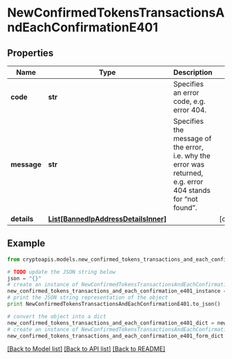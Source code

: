 # NewConfirmedTokensTransactionsAndEachConfirmationE401


## Properties
Name | Type | Description | Notes
------------ | ------------- | ------------- | -------------
**code** | **str** | Specifies an error code, e.g. error 404. | 
**message** | **str** | Specifies the message of the error, i.e. why the error was returned, e.g. error 404 stands for “not found”. | 
**details** | [**List[BannedIpAddressDetailsInner]**](BannedIpAddressDetailsInner.md) |  | [optional] 

## Example

```python
from cryptoapis.models.new_confirmed_tokens_transactions_and_each_confirmation_e401 import NewConfirmedTokensTransactionsAndEachConfirmationE401

# TODO update the JSON string below
json = "{}"
# create an instance of NewConfirmedTokensTransactionsAndEachConfirmationE401 from a JSON string
new_confirmed_tokens_transactions_and_each_confirmation_e401_instance = NewConfirmedTokensTransactionsAndEachConfirmationE401.from_json(json)
# print the JSON string representation of the object
print NewConfirmedTokensTransactionsAndEachConfirmationE401.to_json()

# convert the object into a dict
new_confirmed_tokens_transactions_and_each_confirmation_e401_dict = new_confirmed_tokens_transactions_and_each_confirmation_e401_instance.to_dict()
# create an instance of NewConfirmedTokensTransactionsAndEachConfirmationE401 from a dict
new_confirmed_tokens_transactions_and_each_confirmation_e401_form_dict = new_confirmed_tokens_transactions_and_each_confirmation_e401.from_dict(new_confirmed_tokens_transactions_and_each_confirmation_e401_dict)
```
[[Back to Model list]](../README.md#documentation-for-models) [[Back to API list]](../README.md#documentation-for-api-endpoints) [[Back to README]](../README.md)


